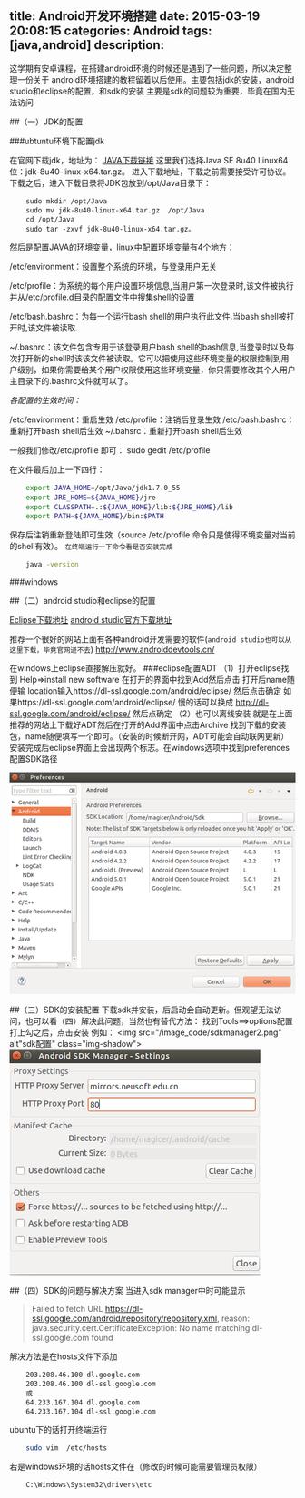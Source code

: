 title: Android开发环境搭建
date: 2015-03-19 20:08:15
categories:  Android
tags:   [java,android]
description:   
---
这学期有安卓课程，在搭建android环境的时候还是遇到了一些问题，所以决定整理一份关于
 android环境搭建的教程留着以后使用。主要包括jdk的安装，android studio和eclipse的配置，和sdk的安装
  主要是sdk的问题较为重要，毕竟在国内无法访问<!--more-->

##（一）JDK的配置

###ubtuntu环境下配置jdk

  在官网下载jdk，地址为：
<a href="http://www.oracle.com/technetwork/java/javase/downloads/index.html">JAVA下载链接</a>
这里我们选择Java SE 8u40 Linux64位：jdk-8u40-linux-x64.tar.gz。
进入下载地址，下载之前需要接受许可协议。
下载之后，进入下载目录将JDK包放到/opt/Java目录下：

``` 
	sudo mkdir /opt/Java
	sudo mv jdk-8u40-linux-x64.tar.gz  /opt/Java
	cd /opt/Java
	sudo tar -zxvf jdk-8u40-linux-x64.tar.gz。
```
然后是配置JAVA的环境变量，linux中配置环境变量有4个地方：

/etc/environment：设置整个系统的环境，与登录用户无关

/etc/profile：为系统的每个用户设置环境信息,当用户第一次登录时,该文件被执行并从/etc/profile.d目录的配置文件中搜集shell的设置

/etc/bash.bashrc：为每一个运行bash shell的用户执行此文件.当bash shell被打开时,该文件被读取.

~/.bashrc：该文件包含专用于该登录用户bash shell的bash信息,当登录时以及每次打开新的shell时该该文件被读取。它可以把使用这些环境变量的权限控制到用户级别，如果你需要给某个用户权限使用这些环境变量，你只需要修改其个人用户主目录下的.bashrc文件就可以了。

<em>各配置的生效时间：</em>

/etc/environment：重启生效
/etc/profile：注销后登录生效
/etc/bash.bashrc：重新打开bash shell后生效
~/.bahsrc：重新打开bash shell后生效

一般我们修改/etc/profile 即可：
sudo gedit /etc/profile

在文件最后加上一下四行：
```bash
	export JAVA_HOME=/opt/Java/jdk1.7.0_55
	export JRE_HOME=${JAVA_HOME}/jre
	export CLASSPATH=.:${JAVA_HOME}/lib:${JRE_HOME}/lib
	export PATH=${JAVA_HOME}/bin:$PATH
```
保存后注销重新登陆即可生效（source /etc/profile 命令只是使得环境变量对当前的shell有效）。
`在终端运行一下命令看是否安装完成`
```bash
	java -version
```

  ###windows




##（二）android studio和eclipse的配置

<a href="http://www.eclipse.org/downloads/">Eclipse下载地址</a>
<a href="https://developer.android.com/sdk/installing/studio.html#download">android studio官方下载地址</a>

推荐一个很好的网站上面有各种android开发需要的软件(`android studio也可以从这里下载，毕竟官网进不去`)
<a href="http://www.androiddevtools.cn/">http://www.androiddevtools.cn/</a>

  在windows上eclipse直接解压就好。
  ###eclipse配置ADT
  （1）打开eclipse找到  Help=>install new software 在打开的界面中找到Add然后点击
  打开后name随便输 location输入https://dl-ssl.google.com/android/eclipse/ 然后点击确定  如果https://dl-ssl.google.com/android/eclipse/  慢的话可以换成 http://dl-ssl.google.com/android/eclipse/ 然后点确定
（2）也可以离线安装 就是在上面推荐的网站上下载好ADT然后在打开的Add界面中点击Archive 找到下载的安装包，name随便填写一个即可。（安装的时候断开网，ADT可能会自动联网更新）
安装完成后eclipse界面上会出现两个标志。在windows选项中找到preferences配置SDK路径

<img src="/image_code/eclipse-sdk.png" alt="sdk配置" class="img-shadow">




##（三）SDK的安装配置
 下载sdk并安装，后启动会自动更新。但观望无法访问，也可以看（四）解决此问题，当然也有替代方法：
 找到Tools==>options配置
 打上勾之后，点击安装
例如：
<img src="/image_code/sdkmanager2.png" alt"sdk配置" class="img-shadow">
<img src="/image_code/sdkmanager.png" class="img-shadow">



##（四）SDK的问题与解决方案
  当进入sdk manager中时可能显示

  >Failed to fetch URL https://dl-ssl.google.com/android/repository/repository.xml, reason: java.security.cert.CertificateException: No name matching dl-ssl.google.com found

解决方法是在hosts文件下添加
```
	203.208.46.100 dl.google.com
	203.208.46.100 dl-ssl.google.com
	或
	64.233.167.104 dl.google.com
	64.233.167.104 dl-ssl.google.com
```
ubuntu下的话打开终端运行

```bash
	sudo vim  /etc/hosts
```
若是windows环境的话hosts文件在（修改的时候可能需要管理员权限）
```
	C:\Windows\System32\drivers\etc
```